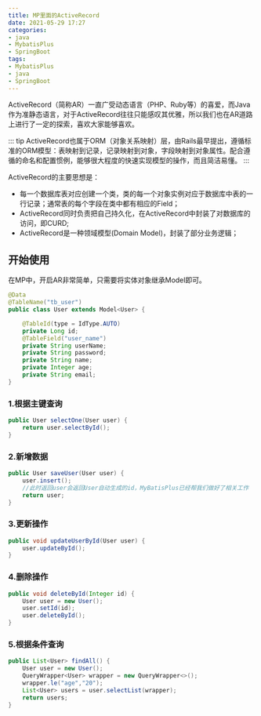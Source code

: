 ```yaml
---
title: MP里面的ActiveRecord
date: 2021-05-29 17:27
categories:
- java
- MybatisPlus
- SpringBoot
tags:
- MybatisPlus
- java
- SpringBoot
---
```


ActiveRecord（简称AR）一直广受动态语言（PHP、Ruby等）的喜爱，而Java作为准静态语言，对于ActiveRecord往往只能感叹其优雅，所以我们也在AR道路上进行了一定的探索，喜欢大家能够喜欢。
<!-- more -->
::: tip
ActiveRecord也属于ORM（对象关系映射）层，由Rails最早提出，遵循标准的ORM模型：表映射到记录，记录映射到对象，字段映射到对象属性。配合遵循的命名和配置惯例，能够很大程度的快速实现模型的操作，而且简洁易懂。
:::


ActiveRecord的主要思想是：
- 每一个数据库表对应创建一个类，类的每一个对象实例对应于数据库中表的一行记录；通常表的每个字段在类中都有相应的Field；
- ActiveRecord同时负责把自己持久化，在ActiveRecord中封装了对数据库的访问，即CURD;
- ActiveRecord是一种领域模型(Domain Model)，封装了部分业务逻辑；<br>


## 开始使用
在MP中，开启AR非常简单，只需要将实体对象继承Model即可。

```java
@Data
@TableName("tb_user")
public class User extends Model<User> {

    @TableId(type = IdType.AUTO)
    private Long id;
    @TableField("user_name")
    private String userName;
    private String password;
    private String name;
    private Integer age;
    private String email;
}

```

### 1.根据主键查询
```java
public User selectOne(User user) {
    return user.selectById();
}
```

### 2.新增数据
```java
public User saveUser(User user) {
    user.insert();
    //此时返回user会返回User自动生成的id，MyBatisPlus已经帮我们做好了相关工作
    return user;
}
```

### 3.更新操作
```java
public void updateUserById(User user) {
    user.updateById();
}
```

### 4.删除操作
```java
public void deleteById(Integer id) {
    User user = new User();
    user.setId(id);
    user.deleteById();
}
```


### 5.根据条件查询
```java
public List<User> findAll() {
    User user = new User();
    QueryWrapper<User> wrapper = new QueryWrapper<>();
    wrapper.le("age","20");
    List<User> users = user.selectList(wrapper);
    return users;
}
```
